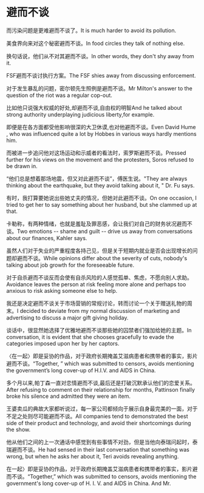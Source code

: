 # 避而不谈

<p><span class="chinese">而污染问题是更难避而不谈了。</span><span class="english">It is much harder to avoid its pollution.</span></p>

<p><span class="chinese">美食界向来对这个秘密避而不谈。</span><span class="english">In food circles they talk of nothing else.</span></p>

<p><span class="chinese">换句话说，他们从不对其避而不谈。</span><span class="english">In other words, they don't shy away from it.</span></p>

<p><span class="chinese">FSF避而不谈讨执行方案。</span><span class="english">The FSF shies away from discussing enforcement.</span></p>

<p><span class="chinese">对于发生暴乱的问题，密尔顿先生照例是避而不谈。</span><span class="english">Mr Milton's answer to the question of the riot was a regular cop-out.</span></p>

<p><span class="chinese">比如他只说强大权威的好处,却避而不谈,自由权的明智</span><span class="english">And he talked about strong authority underplaying judicious liberty,for example.</span></p>

<p><span class="chinese">即便是在各方面都受他影响很深的大卫休谟,也对他避而不谈。</span><span class="english">Even David Hume , who was influenced quite a lot by Hobbes in various ways hardly mentions him.</span></p>

<p><span class="chinese">而被进一步追问他对这场运动和示威者的看法时，索罗斯避而不谈。</span><span class="english">Pressed further for his views on the movement and the protesters, Soros refused to be drawn in.</span></p>

<p><span class="chinese">“他们总是想着那场地震，但又对此避而不谈”，傅医生说。</span><span class="english">"They are always thinking about the earthquake, but they avoid talking about it, " Dr. Fu says.</span></p>

<p><span class="chinese">有时，我打算要她说出些她丈夫的情况，但她对此避而不谈。</span><span class="english">On one occasion, I tried to get her to say something about her husband, but she clammed up at that.</span></p>

<p><span class="chinese">卡勒称，有两种情绪，也就是羞耻及罪恶感，会让我们对自己的财务状况避而不谈。</span><span class="english">Two emotions -- shame and guilt -- drive us away from conversations about our finances, Kahler says.</span></p>

<p><span class="chinese">虽然人们对于失业的严重程度各持己见，但是关于短期内就业是否会出现增长的问题却避而不谈。</span><span class="english">While opinions differ about the severity of cuts, nobody's talking about job growth for the foreseeable future.</span></p>

<p><span class="chinese">对于自杀避而不谈反而会使有自杀风险的人感觉孤单、焦虑，不愿向别人求助。</span><span class="english">Avoidance leaves the person at risk feeling more alone and perhaps too anxious to risk asking someone else to help.</span></p>

<p><span class="chinese">我还是决定避而不谈关于市场营销的常规讨论，转而讨论一个关于赠送礼物的周末。</span><span class="english">I decided to deviate from my normal discussion of marketing and advertising to discuss a major gift giving holiday.</span></p>

<p><span class="chinese">谈话中，很显然她选择了优雅地避而不谈那些她的囚禁者们强加给她的主题。</span><span class="english">In conversation, it is evident that she chooses gracefully to evade the categories imposed upon her by her captors.</span></p>

<p><span class="chinese">〈在一起〉即是妥协的作品，对于政府长期掩盖艾滋病患者和携带者的事实，影片避而不谈。</span><span class="english">“Together, ” which was submitted to censors, avoids mentioning the government’s long cover-up of H.I.V. and AIDS in China.</span></p>

<p><span class="chinese">多个月以来,帕丁森一直对恋情避而不谈,最后还是打破沉默承认他们的恋爱关系。</span><span class="english">After refusing to comment on their relationship for months, Pattinson finally broke his silence and admitted they were an item.</span></p>

<p><span class="chinese">王婆卖瓜的典故大家都听说过，每一家公司都倾向于展示自身最完美的一面，对于不足之处则尽可能避而不谈。</span><span class="english">All companies tend to demonstrated the best side of their product and technology, and avoid their shortcomings during the show.</span></p>

<p><span class="chinese">他从他们之间的上一次通话中感觉到有些事情不对劲，但是当他向泰瑞问起时，泰瑞避而不谈。</span><span class="english">He had sensed in their last conversation that something was wrong, but when he asks her about it, Teri avoids revealing anything.</span></p>

<p><span class="chinese">在一起〉即是妥协的作品，对于政府长期掩盖艾滋病患者和携带者的事实，影片避而不谈。</span><span class="english">“Together,” which was submitted to censors, avoids mentioning the government's long cover-up of H. I. V. and AIDS in China. And Mr.</span></p>

